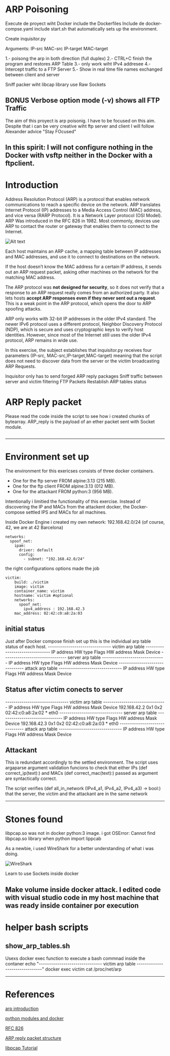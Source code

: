 # ARP Poisoning

Execute de proyect wiht Docker
include the Dockerfiles
Include de docker-compse.yaml
include start.sh that automatically  sets up the environment.

Create inquisitor.py

Arguments:
IP-src
MAC-src
IP-target
MAC-target


1.- poisong the arp in both direction (full duplex)
2.- CTRL+C finish the program and restores ARP Table
3.- only work wiht IPv4 addresee
4.- Intercept traffic to a FTP Server
5.- Show in real time file names exchanged between client and server

Sniff packer wiht libcap library
use Raw Sockets

BONUS
Verbose option mode  (-v) shows all FTP Traffic 
---
The aim of this proyect is arp poisonig.
I have to be focused on this aim. Despite that i can be very creative wiht ftp server and client
I will follow Alexander advice "Stay FOcused"

In this spirit:
I will not configure nothing in the Docker with vsftp neither in the Docker with a ftpclient.
---

# Introduction

Address Resolution Protocol (ARP) is a protocol that enables network communications to reach a specific device on the network. ARP translates Internet Protocol (IP) addresses to a Media Access Control (MAC) address, and vice versa (RARP Protocol). It is a Network Layer protocol (OSI Model). ARP Was introduced in the RFC 826 in 1982. Most commonly, devices use ARP to contact the router or gateway that enables them to connect to the Internet.

![Alt text](OSI-vs.-TCPIP-models.jpg)



Each host maintains an ARP cache, a mapping table between IP addresses and MAC addresses, and use it to connect to destinations on the network. 

If the host doesn’t know the MAC address for a certain IP address, it sends out an ARP request packet, asking other machines on the network for the matching MAC address. 

The ARP protocol was **not designed for security**, so it does not verify that a response to an ARP request really comes from an authorized party. It also lets hosts **accept ARP responses even if they never sent out a request**. This is a weak point in the ARP protocol, which opens the door to ARP spoofing attacks.

ARP only works with 32-bit IP addresses in the older IPv4 standard. The newer IPv6 protocol uses a different protocol, Neighbor Discovery Protocol (NDP), which is secure and uses cryptographic keys to verify host identities. However, since most of the Internet still uses the older IPv4 protocol, ARP remains in wide use.

In this exercise, the subject establishes that inquisitor.py receives four parameters (IP-src, MAC-src,IP-target,MAC-target) meaning that the script does not need to discover data from the server or the victim broadcasting ARP Requests.

Inquisitor only has to send forged ARP reply packages
Sniff traffic between server and victim filtering FTP Packets
Restablish ARP tables status

# ARP Reply packet

Please read the code inside  the script to see how i created chunks of bytearray.
ARP_reply is the payload of an ether packet sent with Socket module.

```

```


---
# Environment set up
The environment for this exericses consists of three docker containers.
* One for the ftp server FROM alpine:3.13 (215 MB).
* One for the ftp client FROM alpine:3.13 (012 MB).
* One for the attackant  FROM python:3    (956 MB).


Intentionally i limitied the functionality of this exercise. Instead of discovering the IP and MACs from the attackent docker, the Docker-compose settled IPS and MACs  for all machines. 

Inside Docker Engine i created my own network: 192.168.42.0/24  (of course, 42, we are at 42 Barcelona)

```
networks:
  spoof_net:
    ipam:
      driver: default
      config:
        - subnet: "192.168.42.0/24"
```
the right configurations options made the job

```
victim:
    build: ./victim
    image: victim
    container_name: victim
    hostname: victim #optional
    networks:
      spoof_net:
        ipv4_address : 192.168.42.3
    mac_address: 02:42:c0:a8:2a:03
```


## initial status

Just after Docker compose finish set up this is the individual arp table status
of each host.
------------------------------- victim arp table -------------------------------
IP address       HW type     Flags       HW address            Mask     Device
------------------------------- server arp table -------------------------------
IP address       HW type     Flags       HW address            Mask     Device
------------------------------- attack arp table -------------------------------
IP address       HW type     Flags       HW address            Mask     Device

## Status after victim conects to server

------------------------------- victim arp table -------------------------------
IP address       HW type     Flags       HW address            Mask     Device
192.168.42.2     0x1         0x2         02:42:c0:a8:2a:02     *        eth0
------------------------------- server arp table -------------------------------
IP address       HW type     Flags       HW address            Mask     Device
192.168.42.3     0x1         0x2         02:42:c0:a8:2a:03     *        eth0
------------------------------- attack arp table -------------------------------
IP address       HW type     Flags       HW address            Mask     Device

## Attackant

This is redundant accordingly to the settled environment.
The script uses argaparse argument validation funcions to check that either IPs (def correct_ip(text):) and MACs (def correct_mac(text):) passed as argument are syntactically correct.

The script verifies (def all_in_network (IPv4_a1, IPv4_a2, IPv4_a3) -> bool:) that the server, the victim and the attackant are in the same network 


---
# Stones found
libpcap.so was not in docker python:3 image. i got OSError: Cannot find libpcap.so library when python import lippcab

As a newbie, i used  WireShark for a better understanding of what i was doing.

![WireShark ](wireshark_arp_reply.jpeg)


Learn to use Sockets inside docker

Make volume inside docker attack.
I edited code with visual studio code in my host machine that was ready inside container por execution 
---
# helper bash scripts
## show_arp_tables.sh
Usexs docker exec function to execute a bash commnad inside the contaner
echo "------------------------------- victim arp table -------------------------------"
docker exec victim cat /proc/net/arp

---
# References
[arp introduction ](https://www.imperva.com/learn/application-security/arp-spoofing/)

[python modules and docker](https://pythonspeed.com/articles/importerror-docker/)

[RFC 826](https://datatracker.ietf.org/doc/html/rfc826)

[ARP reply packet structure](https://www.oreilly.com/library/view/packet-guide-to/9781449308094/ch04.html)

[libpcap Tutorial](http://e-ghost.deusto.es/docs/2005/conferencias/pcap.pdf)
